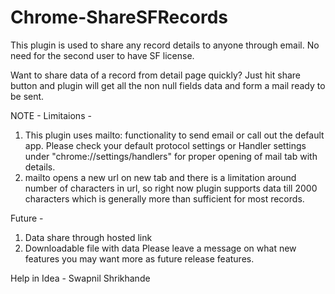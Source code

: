 # Chrome-ShareSFRecords
This plugin is used to share any record details to anyone through email. No need for the second user to have SF license.

Want to share data of a record from detail page quickly? Just hit share button and plugin will get all the non null fields data and form a mail ready to be sent.

NOTE - 
Limitaions - 
1. This plugin uses mailto: functionality to send email or call out the default app. Please check your default protocol settings or Handler settings under "chrome://settings/handlers" for proper opening of mail tab with details.
2. mailto opens a new url on new tab and there is a limitation around number of characters in url, so right now plugin supports data till 2000 characters which is generally more than sufficient for most records.


Future - 
1. Data share through hosted link
2. Downloadable file with data
Please leave a message on what new features you may want more as future release features.

Help in Idea - Swapnil Shrikhande
